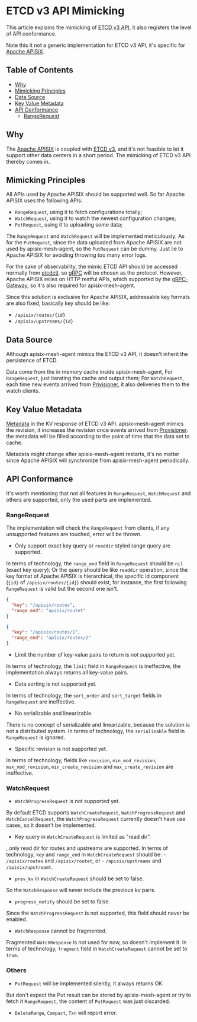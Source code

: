# ETCD v3 API Mimicking

This article explains the mimicking of [ETCD v3 API](https://etcd.io/docs/current/learning/api/), it also registers the
level of API conformance.

Note this it not a generic implementation for ETCD v3 API, it's specific for [Apache APISIX](http://apisix.apache.org/).

## Table of Contents

- [Why](#why)
- [Mimicking Principles](#mimicking-principles)
- [Data Source](#data-source)
- [Key Value Metadata](#key-value-metadata)
- [API Conformance](#api-conformance)
  - [RangeRequest](#rangerequest)

## Why

The [Apache APISIX](http://apisix.apache.org/) is coupled with [ETCD v3](https://etcd.io/), and it's not feasible
to let it support other data centers in a short period. The mimicking of ETCD v3 API thereby comes in.

## Mimicking Principles

All APIs used by Apache APISIX should be supported well.
So far Apache APISIX uses the following APIs:

- `RangeRequest`, using it to fetch configurations totally;
- `WatchRequest`, using it to watch the newest configuration changes;
- `PutRequest`, using it to uploading some data;

The `RangeRequest` and `WatchRequest` will be implemented meticulously;
As for the `PutRequest`, since the data uploaded from Apache APISIX are not used by apisix-mesh-agent,
so the `PutRequest` can be dummy. Just lie to Apache APISIX for avoiding throwing too many error logs.

For the sake of observability, the mimic ETCD API should be accessed normally from [etcdctl](https://etcd.io/docs/current/dev-guide/interacting_v3/),
so [gRPC](https://grpc.io/) will be chosen as the protocol. However, Apache APISIX relies on HTTP restful APIs, which supported by
the [gRPC-Gateway](https://grpc-ecosystem.github.io/grpc-gateway/), so it's also required for apisix-mesh-agent.

Since this solution is exclusive for Apache APISIX, addressable key formats are also fixed, basically key should be like:

- `/apisix/routes/{id}`
- `/apisix/upstreams/{id}`

## Data Source

Although apisix-mesh-agent mimics the ETCD v3 API, it doesn't inherit the persistence of ETCD.

Data come from the in memory cache inside apisix-mesh-agent, For `RangeRequest`, just iterating
the cache and output them; For `WatchRequest`, each time new events arrived from [Privisioner](./the-internal-of-apisix-mesh-agent.md#Provisioner), it also
deliveries them to the watch clients.

## Key Value Metadata

[Metadata](https://github.com/etcd-io/etcd/blob/master/api/mvccpb/kv.proto#L12) in the KV response of
ETCD v3 API. apisix-mesh-agent mimics the revision, it increases the revision once events arrived from
[Provisioner](./the-internal-of-apisix-mesh-agent.md#Provisioner). the metadata will be filled according
to the point of time that the data set to cache.

Metadata might change after apisix-mesh-agent restarts, it's no matter since Apache APISIX will synchronize
from apisix-mesh-agent periodically.

## API Conformance

It's worth mentioning that not all features in `RangeRequest`, `WatchRequest` and others are supported,
only the used parts are implemented.

### RangeRequest

The implementation will check the `RangeRequest` from clients, if any unsupported features are touched,
error will be thrown.

* Only support exact key query or `readdir` styled range query are supported.

In terms of technology, the `range_end` field in `RangeRequest` should be `nil` (exact key query); Or
the query should be like `readdir` operation, since the key format of Apache APISIX is hierarchical,
the specific id component (`{id}` of `/apisix/routes/{id}`) should exist, for instance, the first following
`RangeRequest` is valid but the second one isn't.

```json
{
  "key": "/apisix/routes",
  "range_end": "apisix/routet"
}
```

```json
{
  "key": "/apisix/routes/1",
  "range_end": "apisix/routes/2"
}
```

* Limit the number of key-value pairs to return is not supported yet.

In terms of technology, the `limit` field in `RangeRequest` is ineffective, the implementation always
returns all key-value pairs.

* Data sorting is not supported yet.

In terms of technology, the `sort_order` and `sort_target` fields in `RangeRequest` are ineffective.

* No serializable and linearizable.

There is no concept of serializable and linearizable, because the solution is not a distributed system.
In terms of technology, the `serializable` field in `RangeRequest` is ignored.

* Specific revision is not supported yet.

In terms of technology, fields like `revision`, `min_mod_revision`, `max_mod_revision`, `min_create_revision`
and `max_create_revision` are ineffective.

### WatchRequest

* `WatchProgressRequest` is not supported yet.

By default ETCD supports `WatchCreateRequest`, `WatchProgressRequest` and `WatchCancelRequest`,
the `WatchProgressRequest` currently doesn't have use cases, so it doesn't be implemented.

* Key query in `WatchCreateRequest` is limited as "read dir".

, only read dir for routes and upstreams are supported. In terms of technology, `key` and `range_end` in
`WatchCreateRequest` should be:
    - `/apisix/routes` and `/apisix/routet`, or
    - `/apisix/upstreams` and `/apisix/upstreamt`.

* `prev_kv` in `WatchCreateRequest` should be set to false.

So the `WatchResponse` will never include the previous kv pairs.

* `progress_notify` should be set to false.

Since the `WatchProgressRequest` is not supported, this field should never be enabled.

* `WatchResponse` cannot be fragmented.

Fragmented `WatchResponse` is not used for now, so doesn't implement it. In terms of technology, `fragment` field in
`WatchCreateRequest` cannot be set to `true`.

### Others

* `PutRequest` will be implemented silently, it always returns OK.

But don't expect the Put result can be stored by apisix-mesh-agent or try to fetch it `RangeRequest`,
the content of `PutRequest` was just discarded.

* `DeleteRange`, `Compact`, `Txn` will report error.

